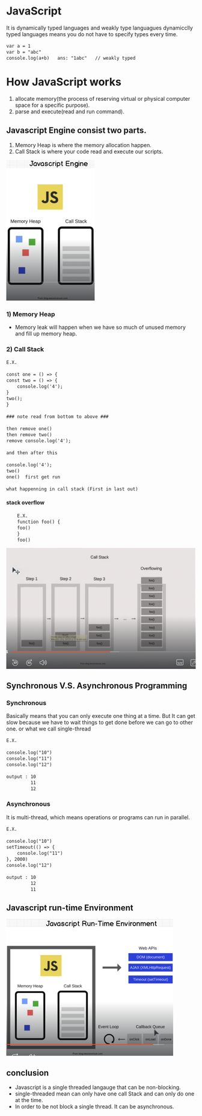 # JavaScript
It is dynamically typed languages and weakly type languagues
dynamicclly typed languages means you do not have to specify types every time.

    var a = 1
    var b = "abc"
    console.log(a+b)   ans: "1abc"   // weakly typed

# How JavaScript works
1) allocate memory(the process of reserving virtual or physical computer space for a specific purpose).
2) parse and execute(read and run command).
## Javascript Engine consist two parts.
1) Memory Heap is where the memory allocation happen.
2) Call Stack is where your code read and execute our scripts.

![alt text](<Screenshot (65).png>)

### 1) Memory Heap
- Memory leak will happen when we have so much of unused memory and fill up memory heap.
### 2) Call Stack

    E.X.

    const one = () => {
    const two = () => {
        console.log('4');
    }
    two();
    }

    ### note read from bottom to above ###

    then remove one()
    then remove two()
    remove console.log('4');

    and then after this

    console.log('4');
    two()
    one()  first get run

    what happenning in call stack (First in last out)
#### stack overflow
    
        E.X.
        function foo() {
        foo()
        }
        foo()
![alt text](<Screenshot (66).png>)


## Synchronous  V.S. Asynchronous Programming
### Synchronous 
Basically means that you can only execute one thing at a time. But It can get slow because we have to wait things to get done before we can go to other one. or what we call single-thread

    E.X.

    console.log("10")
    console.log("11")
    console.log("12")

    output : 10
             11
             12
### Asynchronous
It is multi-thread, which means operations or programs can run in parallel.
    
    E.X.

    console.log("10")
    setTimeout(() => {
        console.log("11")
    }, 2000)
    console.log("12")

    output : 10
             12
             11
## Javascript run-time Environment
![alt text](<Screenshot (67).png>)
## conclusion
- Javascript is a single threaded langauge that can be non-blocking.
- single-threaded mean can only have one call Stack and can only do one at the time.
- In order to be not block a single thread. It can be asynchronous.
